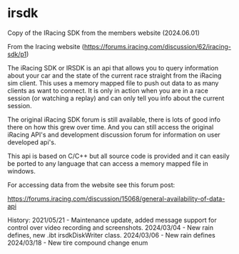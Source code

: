 # irsdk
Copy of the IRacing SDK from the members website (2024.06.01)


From the Iracing website (https://forums.iracing.com/discussion/62/iracing-sdk/p1)

The iRacing SDK or IRSDK is an api that allows you to query information about your car and the state of the current race straight from the iRacing sim client. This uses a memory mapped file to push out data to as many clients as want to connect. It is only in action when you are in a race session (or watching a replay) and can only tell you info about the current session.

The original iRacing SDK forum is still available, there is lots of good info there on how this grew over time. And you can still access the original iRacing API's and development discussion forum for information on user developed api's.

This api is based on C/C++ but all source code is provided and it can easily be ported to any language that can access a memory mapped file in windows.

For accessing data from the website see this forum post:

https://forums.iracing.com/discussion/15068/general-availability-of-data-api

History:
2021/05/21 - Maintenance update, added message support for control over video recording and screenshots.
2024/03/04 - New rain defines, new .ibt irsdkDiskWriter class.
2024/03/06 - New rain defines
2024/03/18 - New tire compound change enum
